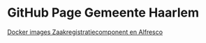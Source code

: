 # GitHub Page Gemeente Haarlem

[Docker images Zaakregistratiecomponent en Alfresco](/guides/docker "Docker images Zaakregistratiecomponent en Alfresco")
